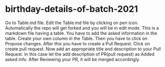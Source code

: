 # birthday-details-of-batch-2021
Go to Table.md file.
Edit the Table.md file by clicking on pen icon. Automatically the repo will get forked and you will be in edit mode.
This is a markdown file having a table. You have to add the asked information in the table. Create your own column in the Table.
Then you have to click on Propose changes.
After this you have to create a Pull Request. Click on create pull request.
Now add an appropriate title and description to your Pull Request. In this case let the add description of PR(pull request) as Added asked info.
After Reviewing your PR, it will be merged accordingly.
